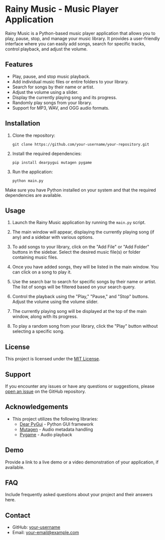 # Rainy Music - Music Player Application

Rainy Music is a Python-based music player application that allows you to play, pause, stop, and manage your music library. It provides a user-friendly interface where you can easily add songs, search for specific tracks, control playback, and adjust the volume.

## Features

- Play, pause, and stop music playback.
- Add individual music files or entire folders to your library.
- Search for songs by their name or artist.
- Adjust the volume using a slider.
- Display the currently playing song and its progress.
- Randomly play songs from your library.
- Support for MP3, WAV, and OGG audio formats.

## Installation

1. Clone the repository:

   ```shell
   git clone https://github.com/your-username/your-repository.git
   ```

2. Install the required dependencies:

   ```shell
   pip install dearpygui mutagen pygame
   ```

3. Run the application:

   ```shell
   python main.py
   ```

Make sure you have Python installed on your system and that the required dependencies are available.

## Usage

1. Launch the Rainy Music application by running the `main.py` script.

2. The main window will appear, displaying the currently playing song (if any) and a sidebar with various options.

3. To add songs to your library, click on the "Add File" or "Add Folder" buttons in the sidebar. Select the desired music file(s) or folder containing music files.

4. Once you have added songs, they will be listed in the main window. You can click on a song to play it.

5. Use the search bar to search for specific songs by their name or artist. The list of songs will be filtered based on your search query.

6. Control the playback using the "Play," "Pause," and "Stop" buttons. Adjust the volume using the volume slider.

7. The currently playing song will be displayed at the top of the main window, along with its progress.

8. To play a random song from your library, click the "Play" button without selecting a specific song.

## License

This project is licensed under the [MIT License](LICENSE).

## Support

If you encounter any issues or have any questions or suggestions, please [open an issue](https://github.com/your-username/your-repository/issues) on the GitHub repository.

## Acknowledgements

- This project utilizes the following libraries:
  - [Dear PyGui](https://github.com/hoffstadt/DearPyGui) - Python GUI framework
  - [Mutagen](https://github.com/quodlibet/mutagen) - Audio metadata handling
  - [Pygame](https://www.pygame.org/) - Audio playback
<!---
## Screenshots

Include relevant screenshots or GIFs showcasing your application here.
-->
## Demo

Provide a link to a live demo or a video demonstration of your application, if available.

## FAQ

Include frequently asked questions about your project and their answers here.

## Contact

- GitHub: [your-username](https://github.com/your-username)
- Email: your-email@example.com
